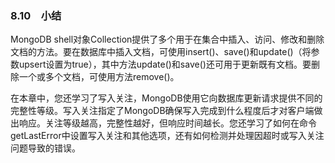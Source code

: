 ### 8.10　小结

MongoDB shell对象Collection提供了多个用于在集合中插入、访问、修改和删除文档的方法。要在数据库中插入文档，可使用insert()、save()和update()（将参数upsert设置为true），其中方法update()和save()还可用于更新既有文档。要删除一个或多个文档，可使用方法remove()。

在本章中，您还学习了写入关注，MongoDB使用它向数据库更新请求提供不同的完整性等级。写入关注指定了MongoDB确保写入完成到什么程度后才对客户端做出响应。关注等级越高，完整性越好，但响应时间越长。您还学习了如何在命令getLastError中设置写入关注和其他选项，还有如何检测并处理因超时或写入关注问题导致的错误。

